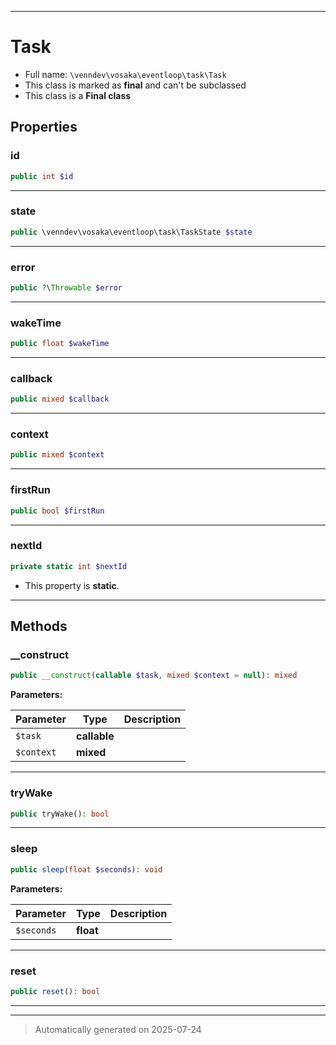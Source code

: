 ***

# Task





* Full name: `\venndev\vosaka\eventloop\task\Task`
* This class is marked as **final** and can't be subclassed
* This class is a **Final class**



## Properties


### id



```php
public int $id
```






***

### state



```php
public \venndev\vosaka\eventloop\task\TaskState $state
```






***

### error



```php
public ?\Throwable $error
```






***

### wakeTime



```php
public float $wakeTime
```






***

### callback



```php
public mixed $callback
```






***

### context



```php
public mixed $context
```






***

### firstRun



```php
public bool $firstRun
```






***

### nextId



```php
private static int $nextId
```



* This property is **static**.


***

## Methods


### __construct



```php
public __construct(callable $task, mixed $context = null): mixed
```








**Parameters:**

| Parameter | Type | Description |
|-----------|------|-------------|
| `$task` | **callable** |  |
| `$context` | **mixed** |  |





***

### tryWake



```php
public tryWake(): bool
```












***

### sleep



```php
public sleep(float $seconds): void
```








**Parameters:**

| Parameter | Type | Description |
|-----------|------|-------------|
| `$seconds` | **float** |  |





***

### reset



```php
public reset(): bool
```












***


***
> Automatically generated on 2025-07-24
